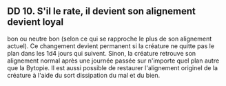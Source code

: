 ## DD 10. S'il le rate, il devient son alignement devient loyal

bon ou neutre bon (selon ce qui se rapproche le plus de son
alignement actuel). Ce changement devient permanent si la
créature ne quitte pas le plan dans les 1d4 jours qui suivent.
Sinon, la créature retrouve son alignement normal après une
journée passée sur n'importe quel plan autre que la Bytopie.
Il est aussi possible de restaurer l'alignement originel de la
créature à l'aide du sort dissipation du mal et du bien.
